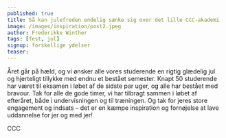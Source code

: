 ```yaml
---
published: true
title: Så kan julefreden endelig sænke sig over det lille CCC-akademi
image: /images/inspiration/post2.jpeg
author: Frederikke Winther
tags: [fest, jul]
signup: forskellige ydelser
teaser:
---
```


Året går på hæld, og vi ønsker alle vores studerende en rigtig glædelig jul og hjerteligt tillykke med endnu et bestået semester. Knapt 50 studerende har været til eksamen i løbet af de sidste par uger, og alle har bestået med bravour. Tak for alle de gode timer, vi har tilbragt sammen i løbet af efteråret, både i undervisningen og til træningen. Og tak for jeres store engagement og indsats – det er en kæmpe inspiration og fornøjelse at lave uddannelse for jer og med jer!

CCC
